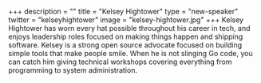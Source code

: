 +++
description = ""
title = "Kelsey Hightower"
type = "new-speaker"
twitter = "kelseyhightower"
image = "kelsey-hightower.jpg"
+++
Kelsey Hightower has worn every hat possible throughout his career in tech, and enjoys leadership roles focused on making things happen and shipping software. Kelsey is a strong open source advocate focused on building simple tools that make people smile. When he is not slinging Go code, you can catch him giving technical workshops covering everything from programming to system administration.